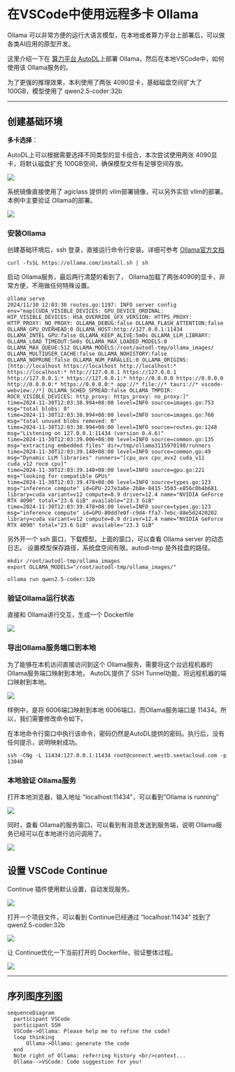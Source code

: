 # 在VSCode中使用远程多卡 Ollama

Ollama 可以非常方便的运行大语言模型，在本地或者算力平台上部署后，可以做各类AI应用的原型开发。

这里介绍一下在 [算力平台 AutoDL](https://www.autodl.com/home)上部署 Ollama，然后在本地VSCode中，如何使用该 Ollama服务的。

为了更强的推理效果，本利使用了两张 4090显卡，基础磁盘空间扩大了 100GB，模型使用了 qwen2.5-coder:32b

---

## 创建基础环境

**多卡选择**：

AutoDL上可以根据需要选择不同类型的显卡组合，本次尝试使用两张 4090显卡，将默认磁盘扩充 100GB空间，确保模型文件有足够空间存放。

![](/experience/assets/images/posts/ai/ollama/autodl_choose_gpu.png)


系统镜像直接使用了 agiclass 提供的 vllm部署镜像，可以另外实验 vllm的部署。本例中主要验证 Ollama的部署。

![](/experience/assets/images/posts/ai/ollama/autodl_choose_model.png)

### 安装Ollama

创建基础环境后，ssh 登录，直接运行命令行安装。详细可参考 [Ollama官方文档](https://ollama.com/download/linux)

```
curl -fsSL https://ollama.com/install.sh | sh
```


启动 Ollama服务，最后两行清楚的看到了， Ollama加载了两张4090的显卡，非常方便，不用做任何特殊设置。

```
ollama serve
2024/11/30 12:03:38 routes.go:1197: INFO server config env="map[CUDA_VISIBLE_DEVICES: GPU_DEVICE_ORDINAL: HIP_VISIBLE_DEVICES: HSA_OVERRIDE_GFX_VERSION: HTTPS_PROXY: HTTP_PROXY: NO_PROXY: OLLAMA_DEBUG:false OLLAMA_FLASH_ATTENTION:false OLLAMA_GPU_OVERHEAD:0 OLLAMA_HOST:http://127.0.0.1:11434 OLLAMA_INTEL_GPU:false OLLAMA_KEEP_ALIVE:5m0s OLLAMA_LLM_LIBRARY: OLLAMA_LOAD_TIMEOUT:5m0s OLLAMA_MAX_LOADED_MODELS:0 OLLAMA_MAX_QUEUE:512 OLLAMA_MODELS:/root/autodl-tmp/ollama_images/ OLLAMA_MULTIUSER_CACHE:false OLLAMA_NOHISTORY:false OLLAMA_NOPRUNE:false OLLAMA_NUM_PARALLEL:0 OLLAMA_ORIGINS:[http://localhost https://localhost http://localhost:* https://localhost:* http://127.0.0.1 https://127.0.0.1 http://127.0.0.1:* https://127.0.0.1:* http://0.0.0.0 https://0.0.0.0 http://0.0.0.0:* https://0.0.0.0:* app://* file://* tauri://* vscode-webview://*] OLLAMA_SCHED_SPREAD:false OLLAMA_TMPDIR: ROCR_VISIBLE_DEVICES: http_proxy: https_proxy: no_proxy:]"
time=2024-11-30T12:03:38.994+08:00 level=INFO source=images.go:753 msg="total blobs: 0"
time=2024-11-30T12:03:38.994+08:00 level=INFO source=images.go:760 msg="total unused blobs removed: 0"
time=2024-11-30T12:03:38.994+08:00 level=INFO source=routes.go:1248 msg="Listening on 127.0.0.1:11434 (version 0.4.6)"
time=2024-11-30T12:03:39.006+08:00 level=INFO source=common.go:135 msg="extracting embedded files" dir=/tmp/ollama3115970198/runners
time=2024-11-30T12:03:39.148+08:00 level=INFO source=common.go:49 msg="Dynamic LLM libraries" runners="[cpu_avx cpu_avx2 cuda_v11 cuda_v12 rocm cpu]"
time=2024-11-30T12:03:39.148+08:00 level=INFO source=gpu.go:221 msg="looking for compatible GPUs"
time=2024-11-30T12:03:39.478+08:00 level=INFO source=types.go:123 msg="inference compute" id=GPU-227e3a6e-2b8e-0415-3503-e856c0b4b681 library=cuda variant=v12 compute=8.9 driver=12.4 name="NVIDIA GeForce RTX 4090" total="23.6 GiB" available="23.3 GiB"
time=2024-11-30T12:03:39.478+08:00 level=INFO source=types.go:123 msg="inference compute" id=GPU-80dd7e0f-c9d4-ffa7-7ebc-88e5d2420202 library=cuda variant=v12 compute=8.9 driver=12.4 name="NVIDIA GeForce RTX 4090" total="23.6 GiB" available="23.3 GiB"
```


另外开一个 ssh 窗口，下载模型。上面的窗口，可以查看 Ollama server 的动态日志。
设置模型保存路径，系统盘空间有限。autodl-tmp 是外挂盘的路径。

```
mkdir /root/autodl-tmp/ollama_images
export OLLAMA_MODELS="/root/autodl-tmp/ollama_images/"

ollama run qwen2.5-coder:32b
```



### 验证Ollama运行状态

直接和 Ollama进行交互，生成一个 Dockerfile

![](/experience/assets/images/posts/ai/ollama/talk_with_ollama_qwen2.5.png)

### 导出Ollama服务端口到本地

为了能够在本机访问直接访问到这个 Ollama服务，需要将这个台远程机器的Ollama服务端口映射到本地， AutoDL提供了 SSH Tunnel功能，将远程机器的端口映射到本地。

![](/experience/assets/images/posts/ai/ollama/enable_ssh_tolocalport.png)

样例中，是将 6006端口映射到本地 6006端口，而Ollama服务端口是 11434。所以，我们需要修改命令如下。

在本地命令行窗口中执行该命令，密码仍然是AutoDL提供的密码。执行后，没有任何提示，说明映射成功。
```
ssh -CNg -L 11434:127.0.0.1:11434 root@connect.westb.seetacloud.com -p 13040
```

### 本地验证 Ollama服务

打开本地浏览器，输入地址 "localhost:11434"，可以看到“Ollama is running”

![](/experience/assets/images/posts/ai/ollama/localhost_verify_ollama.png)

同时，查看 Ollama的服务窗口，可以看到有消息发送到服务端，说明 Ollama服务已经可以在本地进行访问调用了。

![](/experience/assets/images/posts/ai/ollama/ollama_service_well.png)

## 设置 VSCode Continue

Continue 插件使用默认设置，自动发现服务。

![](/experience/assets/images/posts/ai/ollama/continue_default_configuration.png)

打开一个项目文件，可以看到 Continue已经通过 “localhost:11434” 找到了 qwen2.5-coder:32b


![](/experience/assets/images/posts/ai/ollama/continue_find_ollama.png)

让 Continue优化一下当前打开的 Dockerfile，验证整体过程。

![](/experience/assets/images/posts/ai/ollama/continue_refine_dockerfile.png)

---

## 序列图[序列图](https://github.com/knsv/mermaid#sequence-diagram)

```mermaid
sequenceDiagram
  participant VSCode
  participant SSH
  VSCode->Ollama: Please help me to refine the code?
  loop thinking
      Ollama->Ollama: generate the code
  end
  Note right of Ollama: referring history <br/>context...
  Ollama-->VSCode: Code suggestion for you!
```


